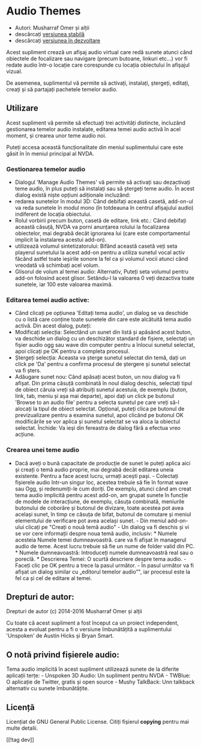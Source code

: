 # Audio Themes #

*   Autori: Musharraf Omer și alții
*   descărcați [versiunea stabilă][1]
*   descărcați [versiunea în dezvoltare][2]

Acest supliment crează un afișaj audio virtual care redă sunete atunci când
obiectele de focalizare sau navigare (precum butoane, linkuri etc...) vor fi
redate  audio într-o locație care corespunde cu locația obiectului în
afișajul vizual.

De asemenea, suplimentul vă permite să activați, instalați, ștergeți,
editați, creați și să partajați pachetele temelor audio.

## Utilizare

Acest supliment vă permite să efectuați trei activități distincte, incluzând
gestionarea temelor audio instalate, editarea temei audio activă în acel
moment, și crearea unor teme audio noi.

Puteți accesa această funcționalitate din meniul suplimentului care este
găsit în în meniul principal al NVDA.

### Gestionarea temelor audio

- Dialogul 'Manage Audio Themes'  vă permite să activați sau dezactivați
  teme audio, în plus puteți să instalați sau să ștergeți teme audio.
În acest dialog există niște opțiuni adiționale incluzând:
 - redarea sunetelor în modul 3D: Când debifați această casetă, add-on-ul va reda sunetele în modul mono (în totdeauna în centrul afișajului audio) indiferent de locația obiectului.
 - Rolul vorbirii precum buton, casetă de editare, link etc.: Când debifați această căsuță, NVDA va porni anunțarea rolului la focalizarea obiectelor, mai degrabă decât ignorarea lui (care este comportamentul implicit la instalarea acestui add-on).
 - utilizează volumul sintetizatorului: Bifând această casetă veți seta playerul sunetului la acest add-on pentru a utiliza sunetul vocal activ făcând astfel toate ieșirile sonore la fel ca și volumul vocii atunci când vreodată vă schimbați acel volum.
 - Glisorul de volum al temei audio: Alternativ, Puteți seta volumul pentru add-on folosind acest glisor. Setându-l la valoarea 0 veți dezactiva toate sunetele, iar 100 este valoarea maximă.

### Editarea temei audio active:

- Când clicați pe opțiunea 'Editați tema audio', un dialog se va deschide cu
  o listă care conține toate sunetele din care este alcătuită tema audio
  activă. Din acest dialog, puteți:
- Modificați selecția: Selectând un sunet din listă și apăsând acest buton,
  va deschide un dialog cu un deschizător standard de fișiere, selectați un
  fișier audio ogg sau wave din computer pentru a înlocui sunetul selectat,
  apoi clicați pe OK pentru a completa procesul.
- Ștergeți selecția: Aceasta va șterge sunetul selectat din temă, dați un
  click pe 'Da' pentru a confirma procesul de ștergere și sunetul selectat
  va fi șters.
- Adăugare sunet nou: Când apăsați acest buton, un nou dialog va fi afișat. Din prima căsuță combinată în noul dialog deschis, selectați tipul de obiect căruia vreți să atribuiți sunetul acestuia, de exemplu (buton, link, tab, meniu și așa mai departe), apoi dați un click pe butonul 'Browse to an audio file' pentru a selecta sunetul pe care vreți să-l alocați la tipul de obiect selectat. Opțional, puteți clica pe butonul de previzualizare pentru a examina sunetul, apoi clicând pe butonul OK modificările se vor aplica și sunetul selectat se va aloca la obiectul selectat.
Închide: Va ieși din fereastra de dialog fără a efectua vreo acțiune.

### Crearea unei teme  audio

- Dacă aveți o bună capacitate de producție de sunet le puteți aplica aici
și   creați o temă audio proprie, mai degrabă decât editarea uneia
existente. Pentru a face acest lucru, urmați acești pași. - Colectați
fișierele audio într-un singur loc, acestea trebuie să fie în format wave
sau Ogg, și redenumiți-le cum doriți. De exemplu, atunci când am creat tema
audio implicită pentru acest add-on, am grupat sunete în funcție de modele
de interacțiune, de exemplu, căsuța combinată, meniurile butonului de
coborâre și butonul de divizare, toate acestea pot avea același sunet, în
timp ce căsuța de bifat, butonul de comutare și meniul elementului de
verificare pot avea același sunet. - Din meniul add-on-ului clicați pe
"Creați o nouă temă audio" - Un dialog va fi deschis și vi se vor cere
informații despre noua temă audio, inclusiv: * Numele acesteia Numele temei
dumneavoastră. care va fi afișat în managerul audio de teme. Acest lucru
trebuie să fie un nume de folder  valid din PC. * Numele dumneavoastră:
Introduceți numele dumneavoastră real sau o poreclă. * Descrierea Temei: O
scurtă descriere despre tema audio. - Faceți clic pe OK pentru a trece la
pasul următor. - În pasul următor va fi afișat un dialog similar cu
„editorul temelor audio”", iar procesul este la fel ca și cel de editare al
temei.

## Drepturi de autor:

Drepturi de autor (c) 2014-2016 Musharraf Omer și alții

Cu toate că acest supliment a fost început ca un proiect independent, acesta
a evoluat pentru a fi o versiune îmbunătățită a suplimentului 'Unspoken' de
Austin Hicks și Bryan Smart.

## O notă privind fișierele audio:

Tema audio implicită în acest supliment utilizează sunete de la diferite
aplicații terțe: - Unspoken 3D Audio: Un supliment pentru NVDA - TWBlue: O
aplicație de Twitter, gratis și open source - Mushy TalkBack: Unn talkback
alternativ cu sunete îmbunătățite.

## Licență
Licențiat de GNU General Public License. Citiți fișierul **copying** pentru
mai multe detalii.

[[!tag dev]]

[1]: https://addons.nvda-project.org/files/get.php?file=ath

[2]: https://addons.nvda-project.org/files/get.php?file=ath-dev
